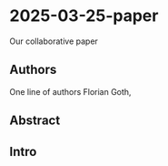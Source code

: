 # 2025-03-25-paper
Our collaborative paper

## Authors
One line of authors
Florian Goth, 


## Abstract

## Intro

